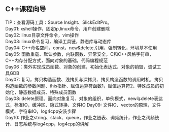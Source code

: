 ## C++课程向导  
TIP：查看源码工具：Source Insight、SlickEditPro。  
Day01: xshell操作，固定ip,linux命令，用户创建删除  
Day02: linux目录文件命令，vim操作  
Day03: linux命令复习，编译工具链，静态库与动态库  
Day04: C++命名空间，const，new&delete,引用，强制转化，环境基本使用  
Day05: 函数重载、默认参数，内联函数、异常安全，C和C++风格字符串，C++内存分配方式，面向对象的基础，代码编程规范  
Day06：类外实现成员函数、对象的创建，初始化表达式、对象的销毁，调试工具GDB  
Day07: 复习，拷贝构造函数、浅拷贝与深拷贝、拷贝构造函数的调用时机，拷贝构造函数的参数问题、this指针、赋值运算符函数1，赋值运算符2、特殊成员的初始化，静态数据成员、特殊成员函数  
Day08: delete原理、面向对象复习、对象的组织，单例模式，new与delete表达式，标准IO，缓冲区、隐式转换、文件IO
Day09: 文件IO、vector的原理，文件模式、字符串IO，log4cpp安装步骤  
Day10: 作业之string、stack、queue，作业之链表、词频统计，作业之词频统计、日志系统与log4cpp，log4cpp的讲解  

